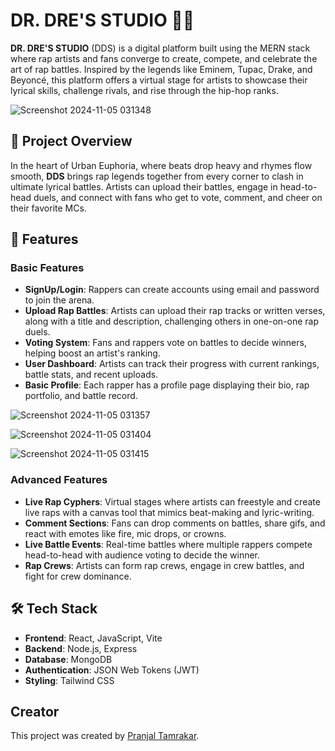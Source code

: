 # DR. DRE'S STUDIO 🎤🎶

**DR. DRE'S STUDIO** (DDS) is a digital platform built using the MERN stack where rap artists and fans converge to create, compete, and celebrate the art of rap battles. Inspired by the legends like Eminem, Tupac, Drake, and Beyoncé, this platform offers a virtual stage for artists to showcase their lyrical skills, challenge rivals, and rise through the hip-hop ranks.

![Screenshot 2024-11-05 031348](https://github.com/user-attachments/assets/65d662db-722e-4af9-9846-1c18a3410ec0)

## 🌟 Project Overview

In the heart of Urban Euphoria, where beats drop heavy and rhymes flow smooth, **DDS** brings rap legends together from every corner to clash in ultimate lyrical battles. Artists can upload their battles, engage in head-to-head duels, and connect with fans who get to vote, comment, and cheer on their favorite MCs.

## 🚀 Features

### Basic Features
- **SignUp/Login**: Rappers can create accounts using email and password to join the arena.
- **Upload Rap Battles**: Artists can upload their rap tracks or written verses, along with a title and description, challenging others in one-on-one rap duels.
- **Voting System**: Fans and rappers vote on battles to decide winners, helping boost an artist's ranking.
- **User Dashboard**: Artists can track their progress with current rankings, battle stats, and recent uploads.
- **Basic Profile**: Each rapper has a profile page displaying their bio, rap portfolio, and battle record.

![Screenshot 2024-11-05 031357](https://github.com/user-attachments/assets/f02a18c6-1d67-4a7a-aa24-ddbeebafcaae)

![Screenshot 2024-11-05 031404](https://github.com/user-attachments/assets/33d3d22c-86e3-476a-aa01-2c1832529016)

![Screenshot 2024-11-05 031415](https://github.com/user-attachments/assets/675e7cbc-0c47-4b8d-bb2c-35b5342865e1)




### Advanced Features
- **Live Rap Cyphers**: Virtual stages where artists can freestyle and create live raps with a canvas tool that mimics beat-making and lyric-writing.
- **Comment Sections**: Fans can drop comments on battles, share gifs, and react with emotes like fire, mic drops, or crowns.
- **Live Battle Events**: Real-time battles where multiple rappers compete head-to-head with audience voting to decide the winner.
- **Rap Crews**: Artists can form rap crews, engage in crew battles, and fight for crew dominance.

## 🛠️ Tech Stack

- **Frontend**: React, JavaScript, Vite
- **Backend**: Node.js, Express
- **Database**: MongoDB
- **Authentication**: JSON Web Tokens (JWT)
- **Styling**: Tailwind CSS


## Creator
This project was created by [Pranjal Tamrakar](https://github.com/PranjalTheCoder).
